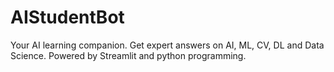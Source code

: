 # AIStudentBot
Your AI learning companion. Get expert answers on AI, ML, CV, DL and Data Science. Powered by Streamlit and python programming.
